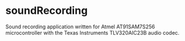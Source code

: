 # soundRecording
Sound recording application written for Atmel AT91SAM7S256 microcontroller with the Texas Instruments TLV320AIC23B audio codec.
